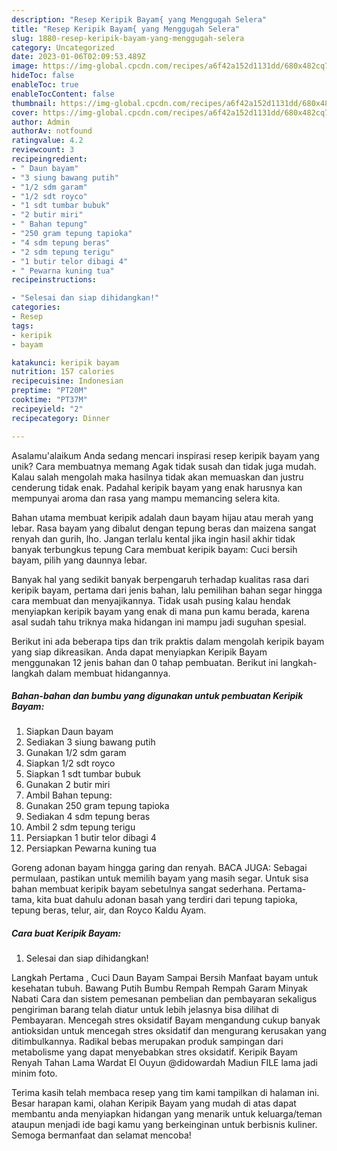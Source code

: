 ```yaml
---
description: "Resep Keripik Bayam{ yang Menggugah Selera"
title: "Resep Keripik Bayam{ yang Menggugah Selera"
slug: 1880-resep-keripik-bayam-yang-menggugah-selera
category: Uncategorized
date: 2023-01-06T02:09:53.489Z
image: https://img-global.cpcdn.com/recipes/a6f42a152d1131dd/680x482cq70/keripik-bayam-foto-resep-utama.jpg
hideToc: false
enableToc: true
enableTocContent: false
thumbnail: https://img-global.cpcdn.com/recipes/a6f42a152d1131dd/680x482cq70/keripik-bayam-foto-resep-utama.jpg
cover: https://img-global.cpcdn.com/recipes/a6f42a152d1131dd/680x482cq70/keripik-bayam-foto-resep-utama.jpg
author: Admin
authorAv: notfound
ratingvalue: 4.2
reviewcount: 3
recipeingredient:
- " Daun bayam"
- "3 siung bawang putih"
- "1/2 sdm garam"
- "1/2 sdt royco"
- "1 sdt tumbar bubuk"
- "2 butir miri"
- " Bahan tepung"
- "250 gram tepung tapioka"
- "4 sdm tepung beras"
- "2 sdm tepung terigu"
- "1 butir telor dibagi 4"
- " Pewarna kuning tua"
recipeinstructions:

- "Selesai dan siap dihidangkan!"
categories:
- Resep
tags:
- keripik
- bayam

katakunci: keripik bayam 
nutrition: 157 calories
recipecuisine: Indonesian
preptime: "PT20M"
cooktime: "PT37M"
recipeyield: "2"
recipecategory: Dinner

---
```



Asalamu'alaikum Anda sedang mencari inspirasi resep keripik bayam yang unik? Cara membuatnya memang Agak tidak susah dan tidak juga mudah. Kalau salah mengolah maka hasilnya tidak akan memuaskan dan justru cenderung tidak enak. Padahal keripik bayam yang enak harusnya kan mempunyai aroma dan rasa yang mampu memancing selera kita.


Bahan utama membuat keripik adalah daun bayam hijau atau merah yang lebar. Rasa bayam yang dibalut dengan tepung beras dan maizena sangat renyah dan gurih, lho. Jangan terlalu kental jika ingin hasil akhir tidak banyak terbungkus tepung Cara membuat keripik bayam: Cuci bersih bayam, pilih yang daunnya lebar.

Banyak hal yang sedikit banyak berpengaruh terhadap kualitas rasa dari keripik bayam, pertama dari jenis bahan, lalu pemilihan bahan segar hingga cara membuat dan menyajikannya. Tidak usah pusing kalau hendak menyiapkan keripik bayam yang enak di mana pun kamu berada, karena asal sudah tahu triknya maka hidangan ini mampu jadi suguhan spesial.


Berikut ini ada beberapa tips dan trik praktis dalam mengolah keripik bayam yang siap dikreasikan. Anda dapat menyiapkan Keripik Bayam menggunakan 12 jenis bahan dan 0 tahap pembuatan. Berikut ini langkah-langkah dalam membuat hidangannya.

<!--inarticleads1-->

##### Bahan-bahan dan bumbu yang digunakan untuk pembuatan Keripik Bayam:

1. Siapkan  Daun bayam
1. Sediakan 3 siung bawang putih
1. Gunakan 1/2 sdm garam
1. Siapkan 1/2 sdt royco
1. Siapkan 1 sdt tumbar bubuk
1. Gunakan 2 butir miri
1. Ambil  Bahan tepung:
1. Gunakan 250 gram tepung tapioka
1. Sediakan 4 sdm tepung beras
1. Ambil 2 sdm tepung terigu
1. Persiapkan 1 butir telor dibagi 4
1. Persiapkan  Pewarna kuning tua


Goreng adonan bayam hingga garing dan renyah. BACA JUGA: Sebagai permulaan, pastikan untuk memilih bayam yang masih segar. Untuk sisa bahan membuat keripik bayam sebetulnya sangat sederhana. Pertama-tama, kita buat dahulu adonan basah yang terdiri dari tepung tapioka, tepung beras, telur, air, dan Royco Kaldu Ayam. 

<!--inarticleads2-->

##### Cara buat Keripik Bayam:


1. Selesai dan siap dihidangkan!

Langkah Pertama , Cuci Daun Bayam Sampai Bersih Manfaat bayam untuk kesehatan tubuh. Bawang Putih Bumbu Rempah Rempah Garam Minyak Nabati Cara dan sistem pemesanan pembelian dan pembayaran sekaligus pengiriman barang telah diatur untuk lebih jelasnya bisa dilihat di Pembayaran. Mencegah stres oksidatif Bayam mengandung cukup banyak antioksidan untuk mencegah stres oksidatif dan mengurang kerusakan yang ditimbulkannya. Radikal bebas merupakan produk sampingan dari metabolisme yang dapat menyebabkan stres oksidatif. Keripik Bayam Renyah Tahan Lama Wardat El Ouyun @didowardah Madiun FILE lama jadi minim foto. 

Terima kasih telah membaca resep yang tim kami tampilkan di halaman ini. Besar harapan kami, olahan Keripik Bayam yang mudah di atas dapat membantu anda menyiapkan hidangan yang menarik untuk keluarga/teman ataupun menjadi ide bagi kamu yang berkeinginan untuk berbisnis kuliner. Semoga bermanfaat dan selamat mencoba!
